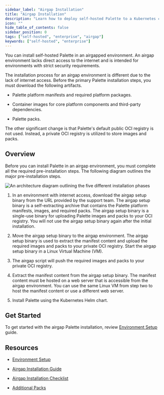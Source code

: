 ```yaml
---
sidebar_label: "Airgap Installation"
title: "Airgap Installation"
description: "Learn how to deploy self-hosted Palette to a Kubernetes cluster using a Helm Chart."
icon: ""
hide_table_of_contents: false
sidebar_position: 0
tags: ["self-hosted", "enterprise", "airgap"]
keywords: ["self-hosted", "enterprise"]
---
```


You can install self-hosted Palette in an airgapped environment. An airgap environment lacks direct access to the
internet and is intended for environments with strict security requirements.

The installation process for an airgap environment is different due to the lack of internet access. Before the primary
Palette installation steps, you must download the following artifacts.

- Palette platform manifests and required platform packages.

- Container images for core platform components and third-party dependencies.

- Palette packs.

The other significant change is that Palette's default public OCI registry is not used. Instead, a private OCI registry
is utilized to store images and packs.

## Overview

Before you can install Palette in an airgap environment, you must complete all the required pre-installation steps. The
following diagram outlines the major pre-installation steps.

![An architecture diagram outlining the five different installation phases](/enterprise-version_air-gap-repo_overview-order-diagram.webp)

1. In an environment with internet access, download the airgap setup binary from the URL provided by the support team.
   The airgap setup binary is a self-extracting archive that contains the Palette platform manifests, images, and
   required packs. The airgap setup binary is a single-use binary for uploading Palette images and packs to your OCI
   registry. You will not use the airgap setup binary again after the initial installation.

2. Move the airgap setup binary to the airgap environment. The airgap setup binary is used to extract the manifest
   content and upload the required images and packs to your private OCI registry. Start the airgap setup binary in a
   Linux Virtual Machine (VM).

3. The airgap script will push the required images and packs to your private OCI registry.

4. Extract the manifest content from the airgap setup binary. The manifest content must be hosted on a web server that
   is accessible from the airgap environment. You can use the same Linux VM from step two to host the manifest content
   or use a different web server.

5. Install Palette using the Kubernetes Helm chart.

## Get Started

To get started with the airgap Palette installation, review [Environment Setup](./kubernetes-airgap-instructions.md)
guide.

## Resources

- [Environment Setup](kubernetes-airgap-instructions.md)

- [Airgap Installation Guide](airgap-install.md)

- [Airgap Installation Checklist](checklist.md)

- [Additional Packs](../../airgap/supplemental-packs.md)
